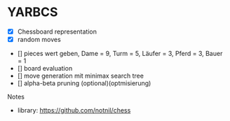 # YARBCS
- [x] Chessboard representation
- [x] random moves
- [] pieces wert geben, Dame = 9, Turm = 5, Läufer = 3, Pferd = 3, Bauer = 1
- [] board evaluation
- [] move generation mit minimax search tree
- [] alpha-beta pruning (optional)(optmisierung)





Notes
- library: https://github.com/notnil/chess



